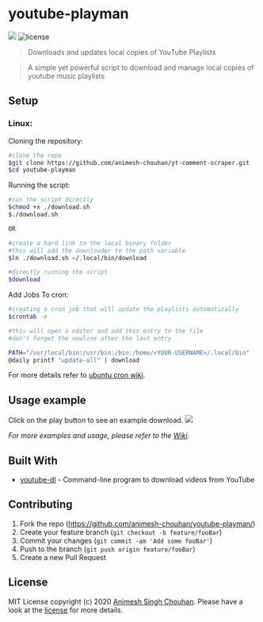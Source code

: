 # youtube-playman

![](https://img.shields.io/badge/platforms-linux--64-lightgrey.svg)
![license][license]

>Downloads and updates local copies of YouTube Playlists 

>A simple yet powerful script to download and manage local copies of youtube music playlists

## Setup

### Linux:

Cloning the repository:
```sh
#clone the repo
$git clone https://github.com/animesh-chouhan/yt-comment-scraper.git
$cd youtube-playman
```
Running the script:

```sh
#run the script directly
$chmod +x ./download.sh
$./download.sh

OR

#create a hard link to the local binary folder
#this will add the downloader to the path variable 
$ln ./download.sh ~/.local/bin/download

#directly running the script
$download

```
Add Jobs To cron:

```sh
#creating a cron job that will update the playlists automatically
$crontab -e

#this will open a editor and add this entry to the file
#don't forget the newline after the last entry

PATH="/usr/local/bin:/usr/bin:/bin:/home/<YOUR-USERNAME>/.local/bin"
@daily printf "update-all" | download

```
For more details refer to [ubuntu cron wiki](https://help.ubuntu.com/community/CronHowto).

## Usage example
Click on the play button to see an example download.
<a href="https://asciinema.org/a/bQgrwQfcFLtcuJpKMGEuq0Til?speed=2&preload=1&autoplay=1">
  <img src="https://asciinema.org/a/bQgrwQfcFLtcuJpKMGEuq0Til.png" max-width="1000px"/>
</a>

_For more examples and usage, please refer to the [Wiki][wiki]._


## Built With

* [youtube-dl](https://github.com/ytdl-org/youtube-dl) - Command-line program to download videos from YouTube



## Contributing

1. Fork the repo (<https://github.com/animesh-chouhan/youtube-playman/>)
2. Create your feature branch (`git checkout -b feature/fooBar`)
3. Commit your changes (`git commit -am 'Add some fooBar'`)
4. Push to the branch (`git push origin feature/fooBar`)
5. Create a new Pull Request

<!-- Markdown link & img dfn's -->
[license]: https://img.shields.io/github/license/animesh-chouhan/youtube-playman
[wiki]: https://github.com/animesh-chouhan/youtube-playman/wiki

## License
MIT License
copyright (c) 2020 [Animesh Singh Chouhan](https://github.com/animesh-chouhan). Please have a look at the [license](LICENSE) for more details.

